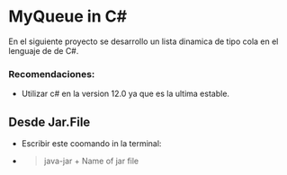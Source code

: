 # MyQueue in C#

En el siguiente proyecto se desarrollo un lista dinamica de tipo cola en el lenguaje de de C#.

### Recomendaciones:
- Utilizar c# en la version 12.0 ya que es la ultima estable.

## Desde Jar.File
- Escribir este coomando in la terminal:
- >java-jar + Name of jar file
